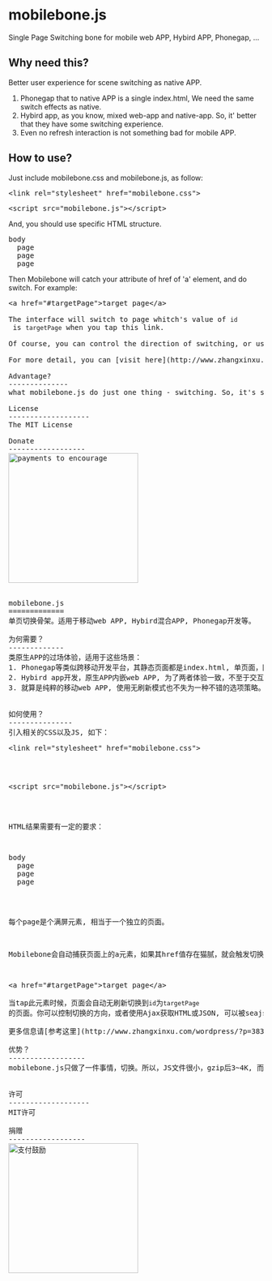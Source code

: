 mobilebone.js
=============
Single Page Switching bone for mobile web APP, Hybird APP, Phonegap, ...

Why need this?
-----------------
Better user experience for scene switching as native APP. 
1. Phonegap that to native APP is a single index.html, We need the same switch effects as native.
2. Hybird app, as you know, mixed web-app and native-app. So, it' better that they have some switching experience.
3. Even no refresh interaction is not something bad for mobile APP.

How to use?
----------------
Just include mobilebone.css and mobilebone.js, as follow:
<pre>&lt;link rel="stylesheet" href="mobilebone.css"></pre>
<pre>&lt;script src="mobilebone.js">&lt;/script></pre>

And, you should use specific HTML structure. 
<pre>body
  page
  page
  page</pre>

Then Mobilebone will catch your attribute of href of 'a' element, and do switch. For example:
<pre>&lt;a href="#targetPage">target page&lt;/a></a>

The interface will switch to page whitch's value of <code>id</code> is <code>targetPage</code> when you tap this link.

Of course, you can control the direction of switching, or use a ajax get, ...

For more detail, you can [visit here](http://www.zhangxinxu.com/wordpress/?p=3835). 

Advantage?
--------------
what mobilebone.js do just one thing - switching. So, it's small, flexible, and no any UI restriction. In a word, it's fit for variety of designs and scenes.

License
-------------------
The MIT License

Donate
------------------
<img src="http://www.zhangxinxu.com/alipay.png" width="256" height="256" alt="payments to encourage">


mobilebone.js
=============
单页切换骨架。适用于移动web APP, Hybird混合APP, Phonegap开发等。

为何需要？
-------------
类原生APP的过场体验，适用于这些场景：
1. Phonegap等类似跨移动开发平台，其静态页面都是index.html, 单页面，因此，需要跟原生一样的过场体验。
2. Hybird app开发，原生APP内嵌web APP, 为了两者体验一致，不至于交互太唐突，也需要无刷新过场效果。
3. 就算是纯粹的移动web APP, 使用无刷新模式也不失为一种不错的选项策略。


如何使用？
---------------
引入相关的CSS以及JS, 如下：
<pre>&lt;link rel="stylesheet" href="mobilebone.css"></pre>
<pre>&lt;script src="mobilebone.js">&lt;/script></pre>

HTML结果需要有一定的要求：
<pre>body
  page
  page
  page</pre>
  
每个page是个满屏元素, 相当于一个独立的页面。

Mobilebone会自动捕获页面上的a元素，如果其href值存在猫腻，就会触发切换行为。例如：
<pre>&lt;a href="#targetPage">target page&lt;/a></a>

当tap此元素时候，页面会自动无刷新切换到<code>id</code>为<code>targetPage</code>的页面。你可以控制切换的方向，或者使用Ajax获取HTML或JSON, 可以被seajs, requiejs模块化加载，可以和Backbone组合使用等。

更多信息请[参考这里](http://www.zhangxinxu.com/wordpress/?p=3835). 

优势？
------------------
mobilebone.js只做了一件事情，切换。所以，JS文件很小，gzip后3~4K, 而且很灵活，几乎没有任何UI的限制，适用于各个项目各个场景。


许可
-------------------
MIT许可

捐赠
------------------
<img src="http://www.zhangxinxu.com/alipay.png" width="256" height="256" alt="支付鼓励">


